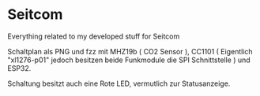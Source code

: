 # Seitcom
Everything related to my developed stuff for Seitcom

Schaltplan als PNG und fzz mit MHZ19b ( CO2 Sensor ), CC1101 ( Eigentlich "xl1276-p01" jedoch besitzen beide Funkmodule die SPI Schnittstelle ) und ESP32. 

Schaltung besitzt auch eine Rote LED, vermutlich zur Statusanzeige. 
